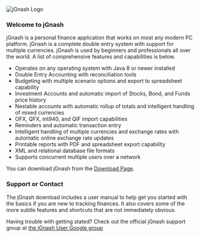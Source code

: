 ![jGnash Logo](http://jgnash.github.io/img/jgnash-logo.png)

### Welcome to jGnash
jGnash is a personal finance application that works on most any modern PC platform. jGnash is a complete double entry system with support for multiple currencies. jGnash is used by beginners and professionals all over the world. A list of comprehensive features and capabilities is below.

* Operates on any operating system with Java 8 or newer installed
* Double Entry Accounting with reconciliation tools
* Budgeting with multiple scenario options and export to spreadsheet capability
* Investment Accounts and automatic import of Stocks, Bond, and Funds price history
* Nestable accounts with automatic rollup of totals and intelligent handling of mixed currencies
* OFX, QFX, mt940, and QIF import capabilities
* Reminders and automatic transaction entry
* Intelligent handling of multiple currencies and exchange rates with automatic online exchange rate updates
* Printable reports with PDF and spreadsheet export capability
* XML and relational database file formats
* Supports concurrent multiple users over a network

You can download jGnash from the [Download Page](https://sourceforge.net/projects/jgnash/files/Active%20Stable%202.x/).

### Support or Contact
The jGnash download includes a user manual to help get you started with the basics if you are new to tracking finances.
It also covers some of the more subtle features and shortcuts that are not immediately obvious.

Having trouble with getting stated? Check out the official jGnash support group at [ the jGnash User Google group](https://groups.google.com/forum/#!forum/jgnash-user)
